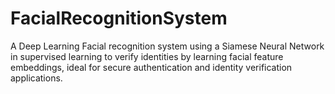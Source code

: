 # FacialRecognitionSystem
A Deep Learning Facial recognition system using a Siamese Neural Network in supervised learning to verify identities by learning facial feature embeddings, ideal for secure authentication and identity verification applications.
